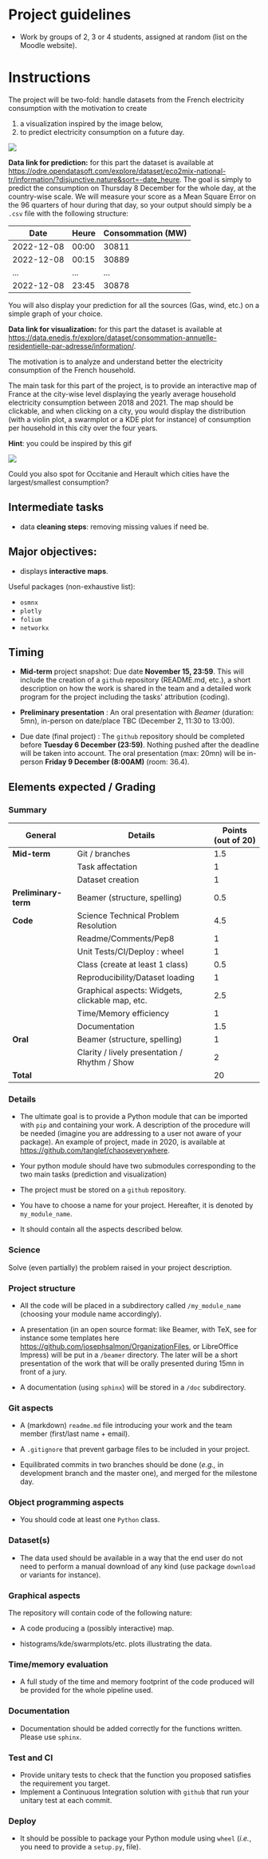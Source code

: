 # Project guidelines

- Work by groups of 2, 3 or 4 students, assigned at random (list on the Moodle website).

# Instructions

The project will be two-fold: handle datasets from the French electricity consumption with the motivation to create

1. a visualization inspired by the image below,
2. to predict electricity consumption on a future day.

<img src=https://www.upenergie.com/wp-content/uploads/2022/04/la-consommation-delectricite-en-quelques-chiffres.png>



**Data link for prediction:** for this part the dataset is available at <https://odre.opendatasoft.com/explore/dataset/eco2mix-national-tr/information/?disjunctive.nature&sort=-date_heure>.
The goal is simply to predict the consumption on Thursday 8 December for the whole day, at the country-wise scale.
We will measure your score as a Mean Square Error on the 96 quarters of hour during that day, so your output should simply be a `.csv` file with the following structure:

|Date |Heure| Consommation (MW)|
|-----|--------------|----------------|
|2022-12-08 | 00:00 |30811|
|2022-12-08 | 00:15 |30889|
|... |...|...|
|2022-12-08 | 23:45 |30878|



You will also display your prediction for all the sources (Gas, wind, etc.) on a simple graph of your choice.


**Data link for visualization:** for this part the dataset is available at <https://data.enedis.fr/explore/dataset/consommation-annuelle-residentielle-par-adresse/information/>.

The motivation is to analyze and understand better the electricity consumption of the French household.

The main task for this part of the project, is to provide an interactive map of France at the city-wise level displaying the yearly average household electricity consumption between 2018 and 2021.
The map should be clickable, and when clicking on a city, you would display the distribution (with a violin plot, a swarmplot or a KDE plot for instance) of consumption per household in this city over the four years.

**Hint**: you could be inspired by this gif

<img src=https://tinyurl.com/3hy49v4s>

Could you also spot for Occitanie and Herault which cities have the largest/smallest consumption?


## Intermediate tasks
 - data **cleaning steps**: removing missing values if need be.

## Major objectives:
- displays **interactive maps**.

Useful packages (non-exhaustive list):
- `osmnx`
- `plotly`
- `folium`
- `networkx`


## Timing
- **Mid-term** project snapshot: Due date  **November 15, 23:59**. This will include the creation of a ```github``` repository (README.md, etc.), a short description on how the work is shared in the team and a detailed work program for the project including the tasks' attribution (coding).

- **Preliminary presentation** : An oral presentation with *Beamer* (duration: 5mn), in-person on date/place TBC (December 2, 11:30 to 13:00).

- Due date (final project) : The ```github``` repository should be completed before **Tuesday 6 December (23:59)**. Nothing pushed after the deadline will be taken into account. The oral presentation (max: 20mn) will be in-person **Friday 9 December (8:00AM)** (room: 36.4).


## Elements expected / Grading


### Summary

|General |Details|Points (out of 20)|
|-----|--------------|----------------|
|**Mid-term**|Git / branches|1.5             |
|     |Task affectation|1
|     |Dataset creation|1               |
|**Preliminary-term**|Beamer (structure, spelling)|  0.5           |
|**Code**|Science Technical Problem Resolution|4.5             |
|     |Readme/Comments/Pep8|1               |
|     |Unit Tests/CI/Deploy : wheel|1               |
|     |Class (create at least 1 class)|0.5             |
|     |Reproducibility/Dataset loading|1               |
|     |Graphical aspects: Widgets, clickable map, etc. |2.5             |
|     |Time/Memory efficiency|1               |
|     |Documentation |1.5             |
|**Oral** |Beamer (structure, spelling)|1             |
|     |Clarity / lively presentation / Rhythm / Show |2               |
| **Total**|| 20|


### Details

- The ultimate goal is to provide a Python module that can be imported with `pip` and containing your work.
A description of the procedure will be needed (imagine you are addressing to a user not aware of your package).
An example of project, made in 2020, is available at <https://github.com/tanglef/chaoseverywhere>.

- Your python module should have two submodules corresponding to the two main tasks (prediction and visualization)

- The project must be stored on a `github` repository.

- You have to choose a name for your project. Hereafter, it is denoted by `my_module_name`.

- It should contain all the aspects described below.

### Science
Solve (even partially) the problem raised in your project description.


### Project structure

- All the code will be placed in a subdirectory called `/my_module_name` (choosing your module name accordingly).

- A presentation (in an open source format: like Beamer, with TeX, see for instance some templates here <https://github.com/josephsalmon/OrganizationFiles>, or LibreOffice Impress) will be put in a `/beamer` directory. The later will be a short presentation of the work that will be orally presented during 15mn in front of a jury.

- A documentation (using `sphinx`) will be stored in a `/doc` subdirectory.

### Git aspects

- A (markdown) `readme.md` file introducing your work and the team member (first/last name + email).

- A `.gitignore` that prevent garbage files to be included in your project.

- Equilibrated commits in two branches should be done (*e.g.,* in development branch and the master one), and merged for the milestone day.

### Object programming aspects

- You should code at least one `Python` class.

### Dataset(s)

- The data used should be available in a way that the end user do not need to perform a manual download of any kind (use package `download` or variants for instance).

### Graphical aspects

The repository will contain code of the following nature:

- A code producing a (possibly interactive) map.

- histograms/kde/swarmplots/etc. plots illustrating the data.

### Time/memory evaluation

- A full study of the time and memory footprint of the code produced will be provided for the whole pipeline used.

### Documentation

- Documentation should be added correctly for the functions written. Please use `sphinx`.

### Test and CI

- Provide unitary tests to check that the function you proposed satisfies the requirement you target.
- Implement a Continuous Integration solution with `github` that run your unitary test at each commit.

### Deploy

- It should be possible to package your Python module using `wheel` (*i.e.*, you need to provide a `setup.py`, file).

